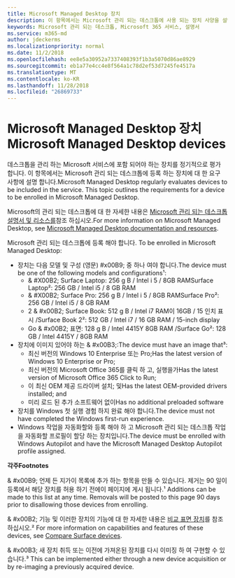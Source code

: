 ```yaml
---
title: Microsoft Managed Desktop 장치
description: 이 항목에서는 Microsoft 관리 되는 데스크톱에 사용 되는 장치 사양을 설명 합니다.
keywords: Microsoft 관리 되는 데스크톱, Microsoft 365 서비스, 설명서
ms.service: m365-md
author: jdeckerms
ms.localizationpriority: normal
ms.date: 11/2/2018
ms.openlocfilehash: ee8e5a30952a7337408393f1b3a5070d86ae8929
ms.sourcegitcommit: eb1a77e4cc4e8f564a1c78d2ef53d7245fe4517a
ms.translationtype: MT
ms.contentlocale: ko-KR
ms.lasthandoff: 11/28/2018
ms.locfileid: "26869733"
---
```

# <a name="microsoft-managed-desktop-devices"></a><span data-ttu-id="72463-104">Microsoft Managed Desktop 장치</span><span class="sxs-lookup"><span data-stu-id="72463-104">Microsoft Managed Desktop devices</span></span>

<span data-ttu-id="72463-p101">데스크톱을 관리 하는 Microsoft 서비스에 포함 되어야 하는 장치를 정기적으로 평가 합니다. 이 항목에서는 Microsoft 관리 되는 데스크톱에 등록 하는 장치에 대 한 요구 사항에 설명 합니다.</span><span class="sxs-lookup"><span data-stu-id="72463-p101">Microsoft Managed Desktop regularly evaluates devices to be included in the service. This topic outlines the requirements for a device to be enrolled in Microsoft Managed Desktop.</span></span>

<span data-ttu-id="72463-107">Microsoft의 관리 되는 데스크톱에 대 한 자세한 내용은 [Microsoft 관리 되는 데스크톱 설명서 및 리소스를](https://docs.microsoft.com/microsoft-365/managed-desktop/)참조 하십시오.</span><span class="sxs-lookup"><span data-stu-id="72463-107">For more information on Microsoft Managed Desktop, see [Microsoft Managed Desktop documentation and resources](https://docs.microsoft.com/microsoft-365/managed-desktop/).</span></span> 

<span data-ttu-id="72463-108"><!-- Microsoft 365 E5; Device as a Service -->
<!-- Split from device & technologies topic. Destination topic for aka.ms/device-list  -->Microsoft 관리 되는 데스크톱에 등록 해야 합니다.</span><span class="sxs-lookup"><span data-stu-id="72463-108"><!-- Microsoft 365 E5; Device as a Service -->
<!-- Split from device & technologies topic. Destination topic for aka.ms/device-list  --> To be enrolled in Microsoft Managed Desktop:</span></span>

- <span data-ttu-id="72463-109">장치는 다음 모델 및 구성 (영문) #x00B9; 중 하나 여야 합니다.</span><span class="sxs-lookup"><span data-stu-id="72463-109">The device must be one of the following models and configurations&#x00B9;:</span></span>
    - <span data-ttu-id="72463-110">& #X00B2; Surface Laptop: 256 g B / Intel i 5 / 8GB RAM</span><span class="sxs-lookup"><span data-stu-id="72463-110">Surface Laptop&#x00B2;: 256 GB / Intel i5 / 8 GB RAM</span></span> 
    - <span data-ttu-id="72463-111">& #X00B2; Surface Pro: 256 g B / Intel i 5 / 8GB RAM</span><span class="sxs-lookup"><span data-stu-id="72463-111">Surface Pro&#x00B2;: 256 GB / Intel i5 / 8 GB RAM</span></span>
    - <span data-ttu-id="72463-112">2 & #x00B2; Surface Book: 512 g B / Intel i7 RAM이 16GB / 15 인치 표시 /</span><span class="sxs-lookup"><span data-stu-id="72463-112">Surface Book 2&#x00B2;: 512 GB / Intel i7 / 16 GB RAM / 15-inch display</span></span>
    - <span data-ttu-id="72463-113">Go & #x00B2; 표면: 128 g B / Intel 4415Y 8GB RAM /</span><span class="sxs-lookup"><span data-stu-id="72463-113">Surface Go&#x00B2;: 128 GB / Intel 4415Y / 8GB RAM</span></span>
- <span data-ttu-id="72463-114">장치에 이미지 있어야 하는 & #x00B3;:</span><span class="sxs-lookup"><span data-stu-id="72463-114">The device must have an image that&#x00B3;:</span></span>
    - <span data-ttu-id="72463-115">최신 버전의 Windows 10 Enterprise 또는 Pro;</span><span class="sxs-lookup"><span data-stu-id="72463-115">Has the latest version of Windows 10 Enterprise or Pro;</span></span>
    - <span data-ttu-id="72463-116">최신 버전의 Microsoft Office 365를 클릭 하 고, 실행을가</span><span class="sxs-lookup"><span data-stu-id="72463-116">Has the latest version of Microsoft Office 365 Click to Run;</span></span>
    - <span data-ttu-id="72463-117">이 최신 OEM 제공 드라이버 설치; 및</span><span class="sxs-lookup"><span data-stu-id="72463-117">Has the latest OEM-provided drivers installed; and</span></span>
    - <span data-ttu-id="72463-118">미리 로드 된 추가 소프트웨어 없이</span><span class="sxs-lookup"><span data-stu-id="72463-118">Has no additional preloaded software</span></span>
- <span data-ttu-id="72463-119">장치를 Windows 첫 실행 경험 하지 완료 해야 합니다.</span><span class="sxs-lookup"><span data-stu-id="72463-119">The device must not have completed the Windows first-run experience.</span></span>
- <span data-ttu-id="72463-120">Windows 작업을 자동화할와 등록 해야 하 고 Microsoft 관리 되는 데스크톱 작업을 자동화할 프로필이 할당 하는 장치입니다.</span><span class="sxs-lookup"><span data-stu-id="72463-120">The device must be enrolled with Windows Autopilot and have the Microsoft Managed Desktop Autopilot profile assigned.</span></span>

<span data-ttu-id="72463-121">**각주**</span><span class="sxs-lookup"><span data-stu-id="72463-121">**Footnotes**</span></span>

<span data-ttu-id="72463-p102">& #x00B9; 언제 든 지가이 목록에 추가 하는 항목을 만들 수 있습니다. 제거는 90 일이 등록에서 해당 장치를 허용 하기 전에이 페이지에 게시 됩니다.</span><span class="sxs-lookup"><span data-stu-id="72463-p102">&#x00B9; Additions can be made to this list at any time. Removals will be posted to this page 90 days prior to disallowing those devices from enrolling.</span></span>

<span data-ttu-id="72463-124">& #x00B2; 기능 및 이러한 장치의 기능에 대 한 자세한 내용은 [비교 표면 장치](https://www.microsoft.com/surface/devices/compare-devices)를 참조 하십시오.</span><span class="sxs-lookup"><span data-stu-id="72463-124">&#x00B2; For more information on capabilities and features of these devices, see [Compare Surface devices](https://www.microsoft.com/surface/devices/compare-devices).</span></span>

<span data-ttu-id="72463-125">& #x00B3; 새 장치 취득 또는 이전에 가져온된 장치를 다시 이미징 하 여 구현할 수 있습니다.</span><span class="sxs-lookup"><span data-stu-id="72463-125">&#x00B3; This can be implemented either through a new device acquisition or by re-imaging a previously acquired device.</span></span>

